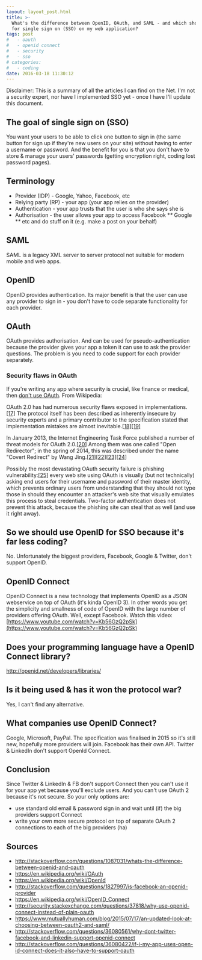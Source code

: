 ```yaml
---
layout: layout_post.html
title: >-
  What's the difference between OpenID, OAuth, and SAML - and which should I use
  for single sign on (SSO) on my web application?
tags: post
#   - oauth
#   - openid connect
#   - security
#   - sso
# categories:
#   - coding
date: 2016-03-18 11:30:12
---
```


Disclaimer: This is a summary of all the articles I can find on the Net. I'm not a security expert, nor have I implemented SSO yet - once I have I'll update this document.

The goal of single sign on (SSO)
--------------------------------

You want your users to be able to click one button to sign in (the same button for sign up if they're new users on your site) without having to enter a username or password. And the benefit for you is that you don't have to store & manage your users' passwords (getting encryption right, coding lost password pages).

Terminology
-----------

*   Provider (IDP) - Google, Yahoo, Facebook, etc
*   Relying party (RP) - your app (your app relies on the provider)
*   Authentication - your app trusts that the user is who she says she is
*   Authorisation - the user allows your app to access Facebook **\** Google **\** etc and do stuff on it (e.g. make a post on your behalf)

SAML
----

SAML is a legacy XML server to server protocol not suitable for modern mobile and web apps.

OpenID
------

OpenID provides authentication. Its major benefit is that the user can use any provider to sign in - you don't have to code separate functionality for each provider.

OAuth
-----

OAuth provides authorisation. And can be used for pseudo-authentication because the provider gives your app a token it can use to ask the provider questions. The problem is you need to code support for each provider separately.

### Security flaws in OAuth

If you're writing any app where security is crucial, like finance or medical, then [don't use OAuth](http://security.stackexchange.com/questions/94995/oauth-2-vs-openid-connect-to-secure-api). From Wikipedia:

OAuth 2.0 has had numerous security flaws exposed in implementations.[\[17\]](https://en.wikipedia.org/wiki/OAuth#cite_note-17) The protocol itself has been described as inherently insecure by security experts and a primary contributor to the specification stated that implementation mistakes are almost inevitable.[\[18\]](https://en.wikipedia.org/wiki/OAuth#cite_note-18)[\[19\]](https://en.wikipedia.org/wiki/OAuth#cite_note-19)

In January 2013, the Internet Engineering Task Force published a number of threat models for OAuth 2.0.[\[20\]](https://en.wikipedia.org/wiki/OAuth#cite_note-rfc-20) Among them was one called "Open Redirector"; in the spring of 2014, this was described under the name "Covert Redirect" by Wang Jing.[\[21\]](https://en.wikipedia.org/wiki/OAuth#cite_note-OAuth_Covert_Redirect-21)[\[22\]](https://en.wikipedia.org/wiki/OAuth#cite_note-CNET-22)[\[23\]](https://en.wikipedia.org/wiki/OAuth#cite_note-PhysOrg-23)[\[24\]](https://en.wikipedia.org/wiki/OAuth#cite_note-Covert_Redirect-24)

Possibly the most devastating OAuth security failure is phishing vulnerability:[\[25\]](https://en.wikipedia.org/wiki/OAuth#cite_note-25) every web site using OAuth is visually (but not technically) asking end users for their username and password of their master identity, which prevents ordinary users from understanding that they should not type those in should they encounter an attacker's web site that visually emulates this process to steal credentials. Two-factor authentication does not prevent this attack, because the phishing site can steal that as well (and use it right away).

So we should use OpenID for SSO because it's far less coding?
-------------------------------------------------------------

No. Unfortunately the biggest providers, Facebook, Google & Twitter, don't support OpenID.

OpenID Connect
--------------

OpenID Connect is a new technology that implements OpenID as a JSON webservice on top of OAuth (it's kinda OpenID 3). In other words you get the simplicity and smallness of code of OpenID with the large number of providers offering OAuth. Well, except Facebook. Watch this video: [https://www.youtube.com/watch?v=Kb56GzQ2pSk](https://www.youtube.com/watch?v=Kb56GzQ2pSk)

Does your programming language have a OpenID Connect library?
-------------------------------------------------------------

http://openid.net/developers/libraries/

Is it being used & has it won the protocol war?
-----------------------------------------------

Yes, I can't find any alternative.

What companies use OpenID Connect?
----------------------------------

Google, Microsoft, PayPal. The specification was finalised in 2015 so it's still new, hopefully more providers will join. Facebook has their own API. Twitter & LinkedIn don't support OpenId Connect.

Conclusion
----------

Since Twitter & LinkedIn & FB don't support Connect then you can't use it for your app yet because you'll exclude users. And you can't use OAuth 2 because it's not secure. So your only options are:

*   use standard old email & password sign in and wait until (if) the big providers support Connect
*   write your own more secure protocol on top of separate OAuth 2 connections to each of the big providers (ha)

Sources
-------

*   http://stackoverflow.com/questions/1087031/whats-the-difference-between-openid-and-oauth
*   https://en.wikipedia.org/wiki/OAuth
*   https://en.wikipedia.org/wiki/OpenId
*   http://stackoverflow.com/questions/1827997/is-facebook-an-openid-provider
*   https://en.wikipedia.org/wiki/OpenID_Connect
*   http://security.stackexchange.com/questions/37818/why-use-openid-connect-instead-of-plain-oauth
*   https://www.mutuallyhuman.com/blog/2015/07/17/an-updated-look-at-choosing-between-oauth2-and-saml/
*   http://stackoverflow.com/questions/36080561/why-dont-twitter-facebook-and-linkedin-support-openid-connect
*   http://stackoverflow.com/questions/36080422/if-i-my-app-uses-open-id-connect-does-it-also-have-to-support-oauth
